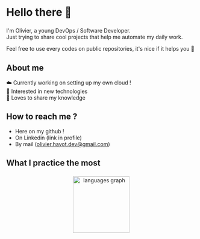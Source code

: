 # Hello there 👋

###

I'm Olivier, a young DevOps / Software Developer.<br>
Just trying to share cool projects that help me automate my daily work.

Feel free to use every codes on public repositories, it's nice if it helps you 🙂

####

## About me

☁️ Currently working on setting up my own cloud !<br>
🔭 Interested in new technologies <br>
📖 Loves to share my knowledge

###

## How to reach me ?

- Here on my github !
- On Linkedin (link in profile)
- By mail (olivier.hayot.dev@gmail.com)</p>

###

## What I practice the most

###

<div align="center">
  <img src="https://github-readme-stats.vercel.app/api/top-langs?username=h0livier&locale=en&hide_title=true&layout=compact&card_width=320&langs_count=6&theme=dark&hide_border=true&order=2" height="150" alt="languages graph"  />
</div>

###
